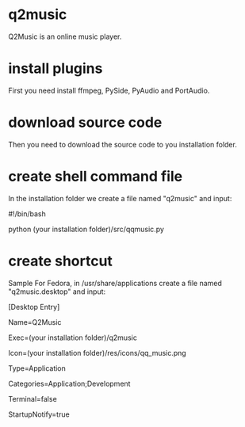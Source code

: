 # q2music
 Q2Music is an online music player.

# install plugins
 First you need install ffmpeg, PySide, PyAudio and PortAudio.

# download source code
 Then you need to download the source code to you installation folder.

# create shell command file
 In the installation folder we create a file named "q2music" and input:
 
 #!/bin/bash
 
 python (your installation folder)/src/qqmusic.py
 
# create shortcut
 Sample For Fedora, in /usr/share/applications create a file named "q2music.desktop" and input:
 
 [Desktop Entry]
 
 Name=Q2Music
 
 Exec=(your installation folder)/q2music
 
 Icon=(your installation folder)/res/icons/qq_music.png
 
 Type=Application
 
 Categories=Application;Development
 
 Terminal=false
 
 StartupNotify=true
 
